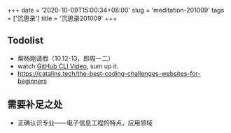 +++
date = '2020-10-09T15:00:34+08:00'
slug = 'meditation-201009'
tags = ['沉思录']
title = '沉思录201009'
+++

## Todolist

- 帮杨刚请假（10.12-13，即周一二）
- watch [GitHub CLI Video](https://www.twitch.tv/videos/764989587), sum up it.
- <https://catalins.tech/the-best-coding-challenges-websites-for-beginners>

## 需要补足之处

- 正确认识专业——电子信息工程的特点，应用领域
